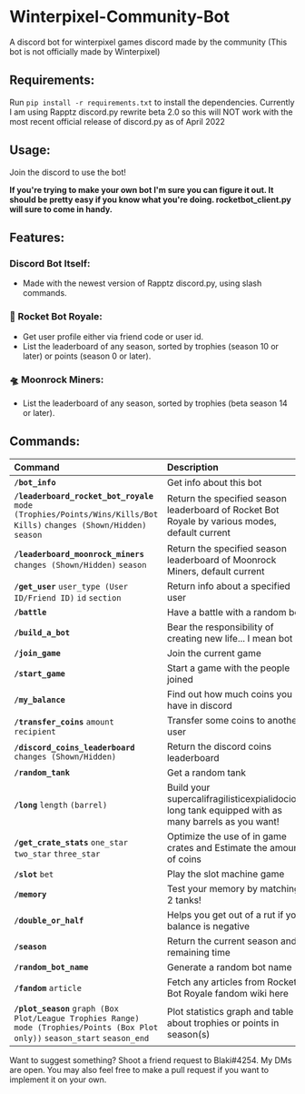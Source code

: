 # Winterpixel-Community-Bot
 A discord bot for winterpixel games discord made by the community (This bot is not officially made by Winterpixel)

## Requirements:
Run `pip install -r requirements.txt` to install the dependencies. Currently I am using Rapptz discord.py rewrite beta 2.0 so this will NOT work with the most recent official release of discord.py as of April 2022

## Usage: 

Join the discord to use the bot!

**If you're trying to make your own bot I'm sure you can figure it out. It should be pretty easy if you know what you're doing. rocketbot_client.py will sure to come in handy.**

## Features:

### Discord Bot Itself:
- Made with the newest version of Rapptz discord.py, using slash commands.

### 🚀 Rocket Bot Royale:
- Get user profile either via friend code or user id.
- List the leaderboard of any season, sorted by trophies (season 10 or later) or points (season 0 or later).

### 🛸 Moonrock Miners:
- List the leaderboard of any season, sorted by trophies (beta season 14 or later).

## Commands:
| **Command** | **Description** |
| :--- |:---|
| **`/bot_info`** | Get info about this bot |
| **`/leaderboard_rocket_bot_royale`** `mode (Trophies/Points/Wins/Kills/Bot Kills)` `changes (Shown/Hidden)` `season`| Return the specified season leaderboard of Rocket Bot Royale by various modes, default current |
| **`/leaderboard_moonrock_miners`** `changes (Shown/Hidden)` `season`| Return the specified season leaderboard of Moonrock Miners, default current |
| **`/get_user`** `user_type (User ID/Friend ID)` `id` `section`| Return info about a specified user |
| **`/battle`** | Have a battle with a random bot! |
| **`/build_a_bot`** | Bear the responsibility of creating new life... I mean bot |
| **`/join_game`** | Join the current game |
| **`/start_game`**  | Start a game with the people joined |
| **`/my_balance`**  | Find out how much coins you have in discord |
| **`/transfer_coins`** `amount` `recipient`  | Transfer some coins to another user |
| **`/discord_coins_leaderboard`** `changes (Shown/Hidden)` | Return the discord coins leaderboard |
| **`/random_tank`** | Get a random tank |
| **`/long`** `length` `(barrel)`  | Build your supercalifragilisticexpialidocious long tank equipped with as many barrels as you want! |
| **`/get_crate_stats`** `one_star` `two_star` `three_star` | Optimize the use of in game crates and Estimate the amount of coins |
| **`/slot`** `bet` | Play the slot machine game |
| **`/memory`** | Test your memory by matching 2 tanks! |
| **`/double_or_half`** | Helps you get out of a rut if your balance is negative |
| **`/season`** | Return the current season and remaining time |
| **`/random_bot_name`** | Generate a random bot name |
| **`/fandom`** `article` | Fetch any articles from Rocket Bot Royale fandom wiki here |
| **`/plot_season`** `graph (Box Plot/League Trophies Range)` `mode (Trophies/Points (Box Plot only))` `season_start` `season_end` | Plot statistics graph and table about trophies or points in season(s) |

Want to suggest something? Shoot a friend request to Blaki#4254. My DMs are open. You may also feel free to make a pull request if you want to implement it on your own.
